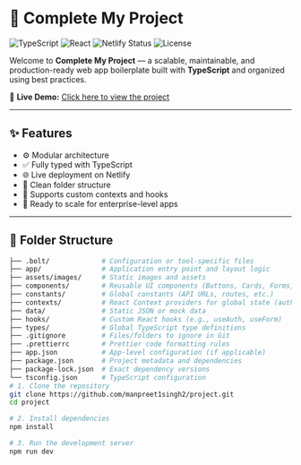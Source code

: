 # 🚀 Complete My Project

![TypeScript](https://img.shields.io/badge/Language-TypeScript-blue)
![React](https://img.shields.io/badge/Library-React-61DAFB?logo=react)
![Netlify Status](https://img.shields.io/netlify/your-site-id?style=flat&logo=netlify)
![License](https://img.shields.io/badge/License-MIT-green)

Welcome to **Complete My Project** — a scalable, maintainable, and production-ready web app boilerplate built with **TypeScript** and organized using best practices.

🔗 **Live Demo:** [Click here to view the project](https://vocal-crisp-ceae6d.netlify.app/auth/login)

---

## ✨ Features

- ⚙️ Modular architecture
- ✅ Fully typed with TypeScript
- 🌐 Live deployment on Netlify
- 🎯 Clean folder structure
- 🌈 Supports custom contexts and hooks
- 🚀 Ready to scale for enterprise-level apps

---


## 🧱 Folder Structure

```bash
├── .bolt/             # Configuration or tool-specific files
├── app/               # Application entry point and layout logic
├── assets/images/     # Static images and assets
├── components/        # Reusable UI components (Buttons, Cards, Forms, etc.)
├── constants/         # Global constants (API URLs, routes, etc.)
├── contexts/          # React Context providers for global state (auth, theme, etc.)
├── data/              # Static JSON or mock data
├── hooks/             # Custom React hooks (e.g., useAuth, useForm)
├── types/             # Global TypeScript type definitions
├── .gitignore         # Files/folders to ignore in Git
├── .prettierrc        # Prettier code formatting rules
├── app.json           # App-level configuration (if applicable)
├── package.json       # Project metadata and dependencies
├── package-lock.json  # Exact dependency versions
└── tsconfig.json      # TypeScript configuration
# 1. Clone the repository
git clone https://github.com/manpreet1singh2/project.git
cd project

# 2. Install dependencies
npm install

# 3. Run the development server
npm run dev
